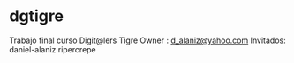 # dgtigre
Trabajo final curso Digit@lers Tigre
Owner : d_alaniz@yahoo.com
Invitados:
daniel-alaniz
ripercrepe
